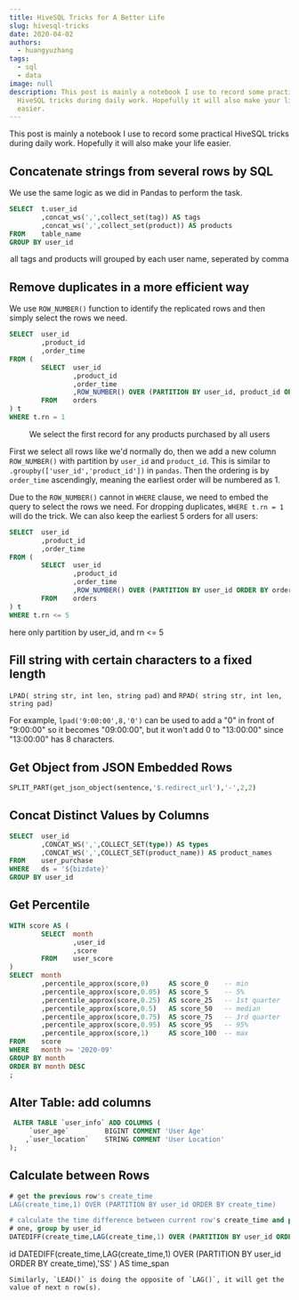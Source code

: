 ```yaml
---
title: HiveSQL Tricks for A Better Life
slug: hivesql-tricks
date: 2020-04-02
authors:
  - huangyuzhang
tags:
  - sql
  - data
image: null
description: This post is mainly a notebook I use to record some practical
  HiveSQL tricks during daily work. Hopefully it will also make your life
  easier.
---
```

This post is mainly a notebook I use to record some practical HiveSQL tricks during daily work. Hopefully it will also make your life easier. 

<!-- more -->

## Concatenate strings from several rows by SQL

We use the same logic as we did in Pandas to perform the task.

```SQL
SELECT  t.user_id
        ,concat_ws(',',collect_set(tag)) AS tags
        ,concat_ws(',',collect_set(product)) AS products
FROM    table_name
GROUP BY user_id
```

<center>all tags and products will grouped by each user name, seperated by comma</center>

## Remove duplicates in a more efficient way

We use `ROW_NUMBER()` function to identify the replicated rows and then simply select the rows we need.

```SQL
SELECT	user_id
        ,product_id
        ,order_time
FROM (
        SELECT	user_id
                ,product_id
                ,order_time
                ,ROW_NUMBER() OVER (PARTITION BY user_id, product_id ORDER BY order_time ASC) AS rn
        FROM    orders
) t
WHERE t.rn = 1
```

<center>We select the first record for any products purchased by all users</center>

First we select all rows like we'd normally do, then we add a new column `ROW_NUMBER()` with partition by `user_id` and `product_id`. This is similar to `.groupby(['user_id','product_id'])` in `pandas`. Then the ordering is by `order_time` ascendingly, meaning the earliest order will be numbered as 1.

Due to the `ROW_NUMBER()` cannot in `WHERE` clause, we need to embed the query to select the rows we need. For dropping duplicates, `WHERE t.rn = 1` will do the trick. We can also keep the earliest 5 orders for all users:

```SQL
SELECT	user_id
        ,product_id
        ,order_time
FROM (
        SELECT	user_id
                ,product_id
                ,order_time
                ,ROW_NUMBER() OVER (PARTITION BY user_id ORDER BY order_time ASC) AS rn
        FROM    orders
) t
WHERE t.rn <= 5
```

here only partition by user_id, and rn <= 5

## Fill string with certain characters to a fixed length

`LPAD( string str, int len, string pad)` and `RPAD( string str, int len, string pad)`

For example, `lpad('9:00:00',8,'0')` can be used to add a "0"  in front of "9:00:00"  so it becomes "09:00:00", but it won't add 0 to "13:00:00" since "13:00:00" has 8 characters.

## Get Object from JSON Embedded Rows

```SQL
SPLIT_PART(get_json_object(sentence,'$.redirect_url'),'-',2,2)
```

## Concat Distinct Values by Columns

```SQL
SELECT  user_id
        ,CONCAT_WS(',',COLLECT_SET(type)) AS types
        ,CONCAT_WS(',',COLLECT_SET(product_name)) AS product_names
FROM    user_purchase 
WHERE   ds = '${bizdate}'
GROUP BY user_id
```

## Get Percentile

```SQL
WITH score AS (
        SELECT  month
                ,user_id
                ,score
        FROM    user_score
)
SELECT  month
        ,percentile_approx(score,0)     AS score_0    -- min
        ,percentile_approx(score,0.05)  AS score_5    -- 5%
        ,percentile_approx(score,0.25)  AS score_25   -- 1st quarter
        ,percentile_approx(score,0.5)   AS score_50   -- median
        ,percentile_approx(score,0.75)  AS score_75   -- 3rd quarter
        ,percentile_approx(score,0.95)  AS score_95   -- 95%
        ,percentile_approx(score,1)     AS score_100  -- max
FROM    score
WHERE   month >= '2020-09' 
GROUP BY month
ORDER BY month DESC
;
```

## Alter Table: add columns

```SQL
 ALTER TABLE `user_info` ADD COLUMNS (
     `user_age`         BIGINT COMMENT 'User Age'
    ,`user_location`    STRING COMMENT 'User Location'
);
```

## Calculate between Rows

```SQL
# get the previous row's create_time
LAG(create_time,1) OVER (PARTITION BY user_id ORDER BY create_time)

# calculate the time difference between current row's create_time and previous
# one, group by user_id
DATEDIFF(create_time,LAG(create_time,1) OVER (PARTITION BY user_id ORDER BY create_time),'SS' ) AS time_span
```

id
DATEDIFF(create_time,LAG(create_time,1) OVER (PARTITION BY user_id ORDER BY create_time),'SS' ) AS time_span
```
Similarly, `LEAD()` is doing the opposite of `LAG()`, it will get the value of next n row(s).